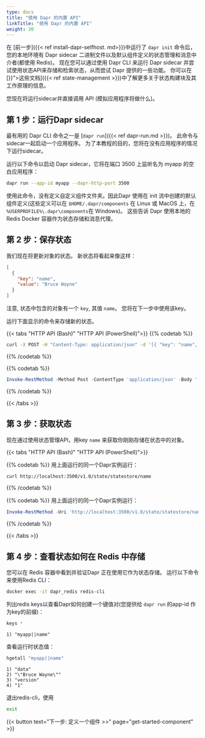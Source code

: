 ```yaml
---
type: docs
title: "使用 Dapr 的内置 API"
linkTitle: "使用 Dapr 的内置 API"
weight: 30
---
```


在 [前一步]({{< ref install-dapr-selfhost. md>}})中运行了 `dapr init` 命令后， 您的本地环境有 Dapr sidecar 二进制文件以及默认组件定义的状态管理和消息中介者(都使用 Redis)。 现在您可以通过使用 Dapr CLI 来运行 Dapr sidecar 并尝试使用状态API来存储和检索状态，从而尝试 Dapr 提供的一些功能。 你可以在 [}}">这些文档]({{< ref state-management >}})中了解更多关于状态构建块及其工作原理的信息。

您现在将运行sidecar并直接调用 API (模拟应用程序将做什么)。

## 第 1 步：运行Dapr sidecar

最有用的 Dapr CLI 命令之一是 [`dapr run`]({{< ref dapr-run.md >}})。 此命令与sidecar一起启动一个应用程序。 为了本教程的目的，您将在没有应用程序的情况下运行sidecar。

运行以下命令以启动 Dapr sidecar，它将在端口 3500 上监听名为 myapp 的空白应用程序：

```bash
dapr run --app-id myapp --dapr-http-port 3500
```

使用此命令，没有定义自定义组件文件夹。因此Dapr 使用在 init 流中创建的默认组件定义(这些定义可以在 `$HOME/.dapr/components` 在 Linux 或 MacOS 上，在 `%USERPROFILE%\.dapr\components`在 Windows)。 这些告诉 Dapr 使用本地的 Redis Docker 容器作为状态存储和消息代理。

## 第 2 步：保存状态

我们现在将更新对象的状态。 新状态将看起来像这样：

```json
[
  {
    "key": "name",
    "value": "Bruce Wayne"
  }
]
```

注意, 状态中包含的对象有一个 `key`, 其值 `name`。 您将在下一步中使用该key。

运行下面显示的命令来存储新的状态。

{{< tabs "HTTP API (Bash)" "HTTP API (PowerShell)">}}
{{% codetab %}}

```bash
curl -X POST -H "Content-Type: application/json" -d '[{ "key": "name", "value": "Bruce Wayne"}]' http://localhost:3500/v1.0/state/statestore
```
{{% /codetab %}}

{{% codetab %}}

```powershell
Invoke-RestMethod -Method Post -ContentType 'application/json' -Body '[{ "key": "name", "value": "Bruce Wayne"}]' -Uri 'http://localhost:3500/v1.0/state/statestore'
```
{{% /codetab %}}

{{< /tabs >}}

## 第 3 步：获取状态

现在通过使用状态管理API，用key `name` 来获取你刚刚存储在状态中的对象。

{{< tabs "HTTP API (Bash)" "HTTP API (PowerShell)">}}

{{% codetab %}}
用上面运行的同一个Dapr实例运行：
```bash
curl http://localhost:3500/v1.0/state/statestore/name
```
{{% /codetab %}}

{{% codetab %}}
用上面运行的同一个Dapr实例运行：
```powershell
Invoke-RestMethod -Uri 'http://localhost:3500/v1.0/state/statestore/name'
```
{{% /codetab %}}

{{< /tabs >}}

## 第 4 步：查看状态如何在 Redis 中存储

您可以在 Redis 容器中看到并验证Dapr 正在使用它作为状态存储。 运行以下命令来使用Redis CLI：

```bash
docker exec -it dapr_redis redis-cli
```

列出redis keys以查看Dapr如何创建一个键值对(您提供给 `dapr run` 的app-id 作为key的前缀)：

```bash
keys *
```

```
1) "myapp||name"
```

查看运行时状态值：

```bash
hgetall "myapp||name"
```

```
1) "data"
2) "\"Bruce Wayne\""
3) "version"
4) "1"
```

退出redis-cli，使用

```bash
exit
```

{{< button text="下一步: 定义一个组件 >>" page="get-started-component" >}}
